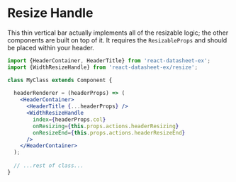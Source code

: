 # Resize Handle

This thin vertical bar actually implements all of the resizable logic;
the other components are built on top of it. It requires the `ResizableProps`
and should be placed within your header.


<!-- STORY -->


```jsx
import {HeaderContainer, HeaderTitle} from 'react-datasheet-ex';
import {WidthResizeHandle} from 'react-datasheet-ex/resize';

class MyClass extends Component {
  
  headerRenderer = (headerProps) => (
    <HeaderContainer>
      <HeaderTitle {...headerProps} />
      <WidthResizeHandle
        index={headerProps.col}
        onResizing={this.props.actions.headerResizing}
        onResizeEnd={this.props.actions.headerResizeEnd}
      />
    </HeaderContainer>
  );
    
  // ...rest of class...
}
```
